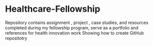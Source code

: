 # Healthcare-Fellowship
Repository contains assignment , project , case studies, and resources completed during my fellowship program, serve as a portfolio and references for health innovation work
Showing how to create GitHub repositotry 
